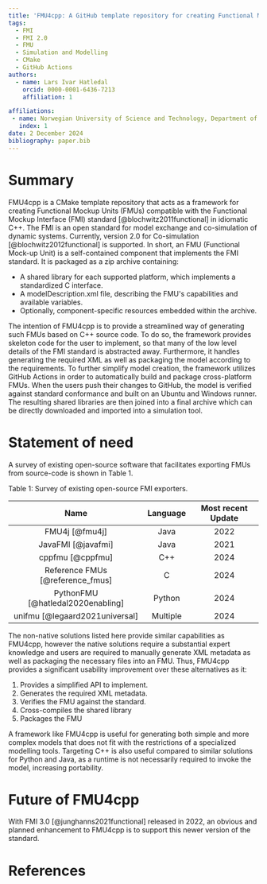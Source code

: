 ```yaml
---
title: 'FMU4cpp: A GitHub template repository for creating Functional Mockup Units in C++'
tags:
  - FMI
  - FMI 2.0
  - FMU
  - Simulation and Modelling
  - CMake
  - GitHub Actions
authors:
  - name: Lars Ivar Hatledal
    orcid: 0000-0001-6436-7213
    affiliation: 1

affiliations:
 - name: Norwegian University of Science and Technology, Department of ICT and Natural Sciences, Norway
   index: 1
date: 2 December 2024
bibliography: paper.bib
---
```


# Summary

FMU4cpp is a CMake template repository that acts as a framework for creating 
Functional Mockup Units (FMUs) compatible with the Functional Mockup Interface (FMI) standard [@blochwitz2011functional]
in idiomatic C++. The FMI is an open standard for model exchange and co-simulation of dynamic systems. 
Currently, version 2.0 for Co-simulation [@blochwitz2012functional] is supported.
In short, an FMU (Functional Mock-up Unit) is a self-contained component that implements the FMI standard.
It is packaged as a zip archive containing:
- A shared library for each supported platform, which implements a standardized C interface.
- A modelDescription.xml file, describing the FMU's capabilities and available variables.
- Optionally, component-specific resources embedded within the archive.

The intention of FMU4cpp is to provide a streamlined way of generating such FMUs based on C++ source code.
To do so, the framework provides skeleton code for the user to implement, 
so that many of the low level details of the FMI standard is abstracted away. 
Furthermore, it handles generating the required XML as well as packaging the model according to the requirements. 
To further simplify model creation, the framework utilizes GitHub Actions in order to automatically build and 
package cross-platform FMUs.
When the users push their changes to GitHub, the model is verified against standard conformance and built 
on an Ubuntu and Windows runner. 
The resulting shared libraries are then joined into a final archive which can be directly downloaded and 
imported into a simulation tool.


# Statement of need

A survey of existing open-source software that facilitates exporting FMUs from source-code is shown in Table 1.

Table 1: Survey of existing open-source FMI exporters.

|               Name                | Language | Most recent Update |
|:---------------------------------:|:--------:|:------------------:|
|         FMU4j   [@fmu4j]          |   Java   |        2022        |
|        JavaFMI  [@javafmi]        |   Java   |        2021        |
|        cppfmu   [@cppfmu]         |   C++    |        2024        |
| Reference FMUs [@reference_fmus]  |    C     |        2024        |
| PythonFMU [@hatledal2020enabling] |  Python  |        2024        |
|  unifmu [@legaard2021universal]   | Multiple |        2024        |


The non-native solutions listed here provide similar capabilities as FMU4cpp,
however the native solutions require a substantial expert knowledge
and users are required to manually generate XML metadata as well as packaging the necessary files into an FMU.
Thus, FMU4cpp provides a significant usability improvement over these alternatives as it:
1. Provides a simplified API to implement.
2. Generates the required XML metadata.
3. Verifies the FMU against the standard.
4. Cross-compiles the shared library
5. Packages the FMU

A framework like FMU4cpp is useful for generating both simple and more complex models that does not fit with the restrictions
of a specialized modelling tools. Targeting C++ is also useful compared to similar solutions for Python and Java,
as a runtime is not necessarily required to invoke the model, increasing portability.

# Future of FMU4cpp

With FMI 3.0 [@junghanns2021functional] released in 2022, an obvious and planned enhancement 
to FMU4cpp is to support this newer version of the standard. 

# References